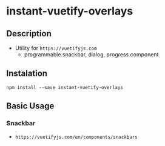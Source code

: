 # instant-vuetify-overlays
## Description
* Utility for `https://vuetifyjs.com`
    * programmable snackbar, dialog, progress component

## Instalation
```
npm install --save instant-vuetify-overlays
```

## Basic Usage
### Snackbar
* `https://vuetifyjs.com/en/components/snackbars`

```

```
